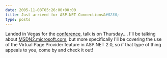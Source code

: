 ```yaml
---
date: 2005-11-08T05:26:00+00:00
title: Just arrived for ASP.NET Connections&#8230;
type: posts
---
```

Landed in Vegas for the [conference](http://www.devconnections.com/shows/aspfall2005/default.asp?s=65), talk is on Thursday.... I'll be talking about [MSDN2.microsoft.com](http://msdn2.microsoft.com), but more specifically I'll be covering the use of the Virtual Page Provider feature in ASP.NET 2.0, so if that type of thing appeals to you, come by and check it out!
